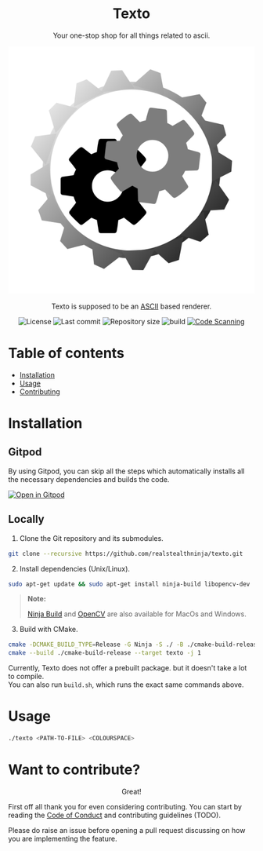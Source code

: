 <!--suppress ALL -->

<h1 align="center">Texto</h1>



<div align="center">
    Your one-stop shop for all things related to ascii.
</div>
<div align="center" markdown="1">

![texto-logo](assets/texto.svg)

</div>

<div align="center"> Texto is supposed to be an <a href=https://en.wikipedia.org/wiki/ASCII>ASCII</a> based renderer.</div>
<div align="center">

![License](https://img.shields.io/github/license/realstealthninja/texto?style=flat-square)
![Last commit](https://img.shields.io/github/last-commit/realstealthninja/texto?style=flat-square)
![Repository size](https://img.shields.io/github/repo-size/realstealthninja/texto?style=flat-square)
![build](https://img.shields.io/github/actions/workflow/status/realstealthninja/texto/build-project.yml?style=flat-square&logo=github)
[![Code Scanning](https://github.com/realstealthninja/texto/actions/workflows/codeql.yml/badge.svg)](https://github.com/realstealthninja/texto/actions/workflows/codeql.yml)

</div>

Table of contents
=================

<!--ts-->
* [Installation](#Installation)
* [Usage](#Usage)
* [Contributing](#Contribute)
<!--te-->

<a name="Installation"></a>
Installation
============

## Gitpod

By using Gitpod, you can skip all the steps which automatically installs all the necessary dependencies and builds the code.

[![Open in Gitpod](https://gitpod.io/button/open-in-gitpod.svg)](https://gitpod.io/#https://github.com/realstealthninja/texto)

## Locally

1. Clone the Git repository and its submodules.

```bash
git clone --recursive https://github.com/realstealthninja/texto.git
```

2. Install dependencies (Unix/Linux).

```bash
sudo apt-get update && sudo apt-get install ninja-build libopencv-dev
```

> **Note:**
>
> [Ninja Build](https://github.com/ninja-build/ninja/releases) and [OpenCV](https://github.com/opencv/opencv/releases) are also available for MacOs and Windows.

3. Build with CMake.

```bash
cmake -DCMAKE_BUILD_TYPE=Release -G Ninja -S ./ -B ./cmake-build-release
cmake --build ./cmake-build-release --target texto -j 1
```

Currently, Texto does not offer a prebuilt package. but it doesn't take a lot to compile.<br>
You can also run `build.sh`, which runs the exact same commands above.

<a name="Usage"></a>
Usage
=====

```bash
./texto <PATH-TO-FILE> <COLOURSPACE>
```

<a name="Contribute"></a>
Want to contribute?
===================

<p align="center">Great!</p>
First off all thank you for even considering contributing.
You can start by reading the <a href="./CODE_OF_CONDUCT.md">Code of Conduct</a> and contributing guidelines (TODO).

Please do raise an issue before opening a pull request discussing on how you are implementing the feature.
